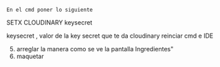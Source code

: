 

    En el cmd poner lo siguiente

SETX  CLOUDINARY  keysecret

keysecret , valor de la key secret que te da cloudinary
reinciar cmd e   IDE

5. arreglar la manera como se ve la pantalla Ingredientes"
6. maquetar
